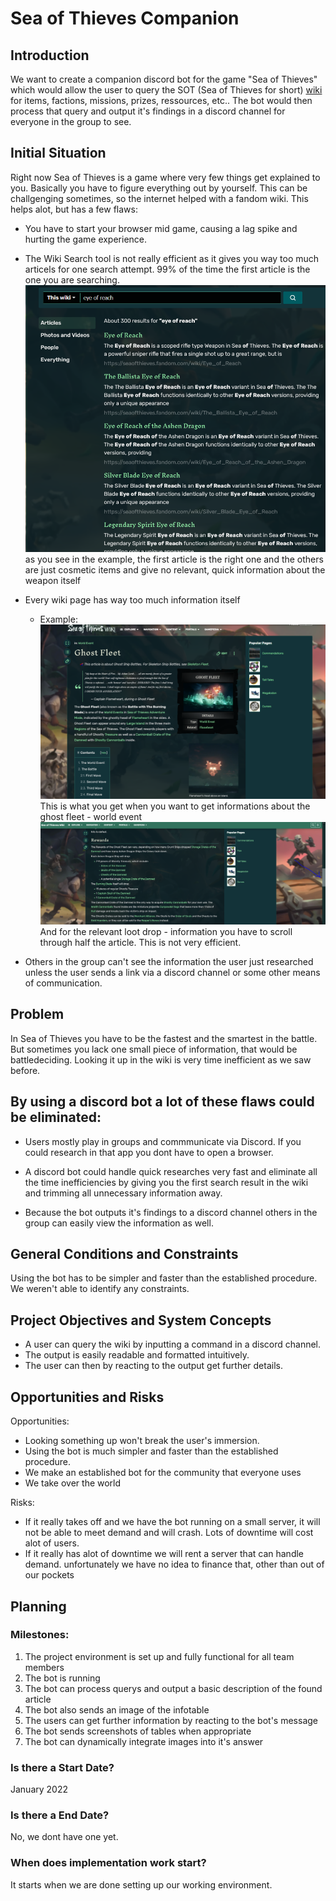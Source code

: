 # Sea of Thieves Companion

## Introduction

We want to create a companion discord bot for the game "Sea of Thieves" which would allow the user to query the SOT (Sea of Thieves for short) [wiki](https://seaofthieves.fandom.com/wiki/Sea_of_Thieves_Wiki) for items, factions, missions, prizes, ressources, etc.. The bot would then process that query and output it's findings in a discord channel for everyone in the group to see.


## Initial Situation
Right now Sea of Thieves is a game where very few things get explained to you. Basically you have to figure everything out by yourself. This can be challgenging sometimes, so the internet helped with a fandom wiki. This helps alot, but has a few flaws:
* You have to start your browser mid game, causing a lag spike and hurting the game experience.

* The Wiki Search tool is not really efficient as it gives you way too much articels for one search attempt. 99% of the time the first article is the one you are searching.
![](eyeofreach.png)
as you see in the example, the first article is the right one and the others are just cosmetic items and give no relevant, quick information about the weapon itself

* Every wiki page has way too much information itself

    * Example: 
    ![](ghostFleetWiki1.PNG)
    This is what you get when you want to get informations about the ghost fleet - world event
    ![](ghostFleetWiki2.PNG)
    And for the relevant loot drop - information you have to scroll through half the article.
    This is not very efficient.
  
* Others in the group can't see the information the user just researched unless the user sends a link via a discord channel or some other means of communication.

## Problem
In Sea of Thieves you have to be the fastest and the smartest in the battle. But sometimes you lack one small piece of information, that would be battledeciding. Looking it up in the wiki is very time inefficient as we saw before.

## By using a discord bot a lot of these flaws could be eliminated: 
* Users mostly play in groups and commmunicate via Discord. If you could research in that app you dont have to open a browser.
* A discord bot could handle quick researches very fast and eliminate all the time inefficiencies by giving you the first search result in the wiki and trimming all unnecessary information away. 

* Because the bot outputs it's findings to a discord channel others in the group can easily view the information as well.
  

## General Conditions and Constraints

Using the bot has to be simpler and faster than the established procedure. We weren't able to identify any constraints.


## Project Objectives and System Concepts

* A user can query the wiki by inputting a command in a discord channel.
* The output is easily readable and formatted intuitively.
* The user can then by reacting to the output get further details.
  

## Opportunities and Risks

Opportunities:
* Looking something up won't break the user's immersion.
* Using the bot is much simpler and faster than the established procedure.
* We make an established bot for the community that everyone uses
* We take over the world
  
Risks:
* If it really takes off and we have the bot running on a small server, it will not be able to meet demand and will crash. Lots of downtime will cost alot of users. 
* If it really has alot of downtime we will rent a server that can handle demand. unfortunately we have no idea to finance that, other than out of our pockets


## Planning

### Milestones:
1. The project environment is set up and fully functional for all team members
2. The bot is running
3. The bot can process querys and output a basic description of the found article
4. The bot also sends an image of the infotable
5. The users can get further information by reacting to the bot's message
6. The bot sends screenshots of tables when appropriate
7. The bot can dynamically integrate images into it's answer

### Is there a Start Date?
January 2022
### Is there a End Date?
No, we dont have one yet.

### When does implementation work start?
It starts when we are done setting up our working environment.